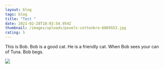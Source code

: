 ```yaml
---
layout: blog
tags: blog
title: "Test "
date: 2021-02-28T18:03:54.954Z
thumbnail: /images/uploads/pexels-cottonbro-6869553.jpg
rating: 5
---
```

This is Bob. Bob is a good cat. He is a friendly cat. When Bob sees your can of Tuna. Bob begs.

<img src="{{ thumbnail | url }}"/>